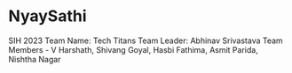 # NyaySathi
SIH 2023 
Team Name: Tech Titans
Team Leader: Abhinav Srivastava
Team Members - V Harshath, Shivang Goyal, Hasbi Fathima, Asmit Parida, Nishtha Nagar
